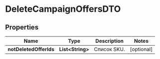

# DeleteCampaignOffersDTO

## Properties

Name | Type | Description | Notes
------------ | ------------- | ------------- | -------------
**notDeletedOfferIds** | **List&lt;String&gt;** | Список SKU. |  [optional]





